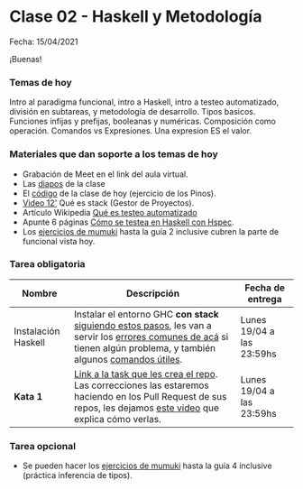 # Clase 02 - Haskell y Metodología

Fecha: 15/04/2021

¡Buenas!

### Temas de hoy

Intro al paradigma funcional, intro a Haskell, intro a testeo automatizado, división en subtareas, y metodología de desarrollo.
Tipos basicos. Funciones infijas y prefijas, booleanas y numéricas. Composición como operación.  Comandos vs Expresiones. Una expresion ES el valor. 

### Materiales que dan soporte a los temas de hoy

* Grabación de Meet en el link del aula virtual.
* Las [diapos](https://docs.google.com/presentation/d/1sIYF6RsYUKkhoSS2tpnNO3TUJqGof8lQP_410AdPANM/edit?usp=sharing) de la clase
* El [código](https://github.com/pdepjm/2021-f-clase2) de la clase de hoy (ejercicio de los Pinos).
* [Video 12'](https://www.youtube.com/watch?v=FCwwOM_7jZo)	Qué es stack (Gestor de Proyectos).
* Artículo Wikipedia	[Qué es testeo automatizado](https://es.wikipedia.org/wiki/Prueba_unitaria)
*	Apunte 6 páginas	[Cómo se testea en Haskell con Hspec](https://docs.google.com/document/d/17EPSZSw7oY_Rv2VjEX2kMZDFklMOcDVVxyve9HSG0mE/edit).
* Los [ejercicios de mumuki](https://mumuki.io/pdep-utn/chapters/435-programacion-funcional) hasta la guía 2 inclusive cubren la parte de funcional vista hoy.


### Tarea obligatoria

| Nombre | Descripción | Fecha de entrega |
|-------|-------------|------------------|
| Instalación Haskell | Instalar el entorno GHC **con stack** [siguiendo estos pasos](https://github.com/pdep-utn/enunciados-miercoles-noche/blob/master/pages/haskell/entorno.md), les van a servir los [errores comunes de acá](https://github.com/pdep-utn/enunciados-miercoles-noche/blob/master/pages/haskell/troubleshooting.md) si tienen algún problema, y también algunos [comandos útiles](https://github.com/pdep-utn/enunciados-miercoles-noche/blob/master/pages/haskell/trabajo.md).  | Lunes 19/04 a las 23:59hs |
| **Kata 1** | [Link a la task que les crea el repo](https://classroom.github.com/a/l6H5Y95q). Las correcciones las estaremos haciendo en los Pull Request de sus repos, les dejamos [este video](https://www.youtube.com/watch?v=q5uOdrwR3Lw&ab_channel=Fundaci%C3%B3nUqbar) que explica cómo verlas.| Lunes 19/04 a las 23:59hs | 
 

### Tarea opcional

* Se pueden hacer los [ejercicios de mumuki](https://mumuki.io/pdep-utn/chapters/435-programacion-funcional) hasta la guía 4 inclusive (práctica inferencia de tipos).
